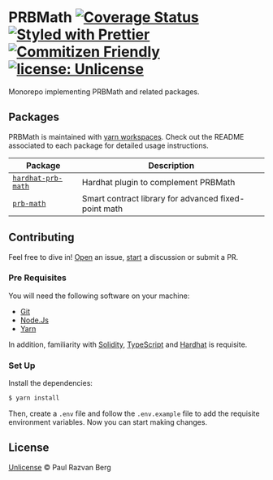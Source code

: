 # PRBMath [![Coverage Status](https://coveralls.io/repos/github/hifi-finance/prb-math/badge.svg?branch=main)](https://coveralls.io/github/hifi-finance/prb-math?branch=main) [![Styled with Prettier](https://img.shields.io/badge/code_style-prettier-ff69b4.svg)](https://prettier.io) [![Commitizen Friendly](https://img.shields.io/badge/commitizen-friendly-brightgreen.svg)](http://commitizen.github.io/cz-cli/) [![license: Unlicense](https://img.shields.io/badge/license-Unlicense-yellow.svg)](https://unlicense.org/)

Monorepo implementing PRBMath and related packages.

## Packages

PRBMath is maintained with [yarn workspaces](https://yarnpkg.com/features/workspaces). Check out the README
associated to each package for detailed usage instructions.

| Package                                 | Description                                          |
| --------------------------------------- | ---------------------------------------------------- |
| [`hardhat-prb-math`](/packages/hardhat) | Hardhat plugin to complement PRBMath                 |
| [`prb-math`](/packages/prb-math)        | Smart contract library for advanced fixed-point math |

## Contributing

Feel free to dive in! [Open](https://github.com/hifi-finance/prb-math/issues/new) an issue, [start](https://github.com/hifi-finance/prb-math/discussions/new) a discussion or submit a PR.

### Pre Requisites

You will need the following software on your machine:

- [Git](https://git-scm.com/downloads)
- [Node.Js](https://nodejs.org/en/download/)
- [Yarn](https://yarnpkg.com/getting-started/install)

In addition, familiarity with [Solidity](https://soliditylang.org/), [TypeScript](https://typescriptlang.org/) and [Hardhat](https://hardhat.org) is requisite.

### Set Up

Install the dependencies:

```bash
$ yarn install
```

Then, create a `.env` file and follow the `.env.example` file to add the requisite environment variables. Now you can
start making changes.

## License

[Unlicense](./LICENSE.md) © Paul Razvan Berg
